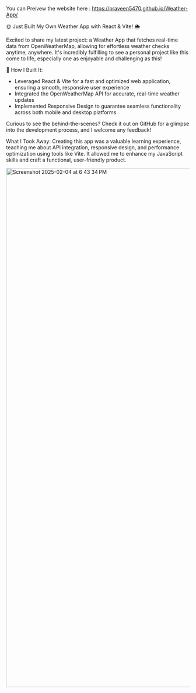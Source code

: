 You can Preivew the website here : https://praveen5470.github.io/Weather-App/

🌞 Just Built My Own Weather App with React & Vite! 🌦️

Excited to share my latest project: a Weather App that fetches real-time data from OpenWeatherMap, allowing for effortless weather checks anytime, anywhere. It's incredibly fulfilling to see a personal project like this come to life, especially one as enjoyable and challenging as this!

🔧 How I Built It:
- Leveraged React & Vite for a fast and optimized web application, ensuring a smooth, responsive user experience
- Integrated the OpenWeatherMap API for accurate, real-time weather updates
- Implemented Responsive Design to guarantee seamless functionality across both mobile and desktop platforms

Curious to see the behind-the-scenes? Check it out on GitHub for a glimpse into the development process, and I welcome any feedback!

What I Took Away:
Creating this app was a valuable learning experience, teaching me about API integration, responsive design, and performance optimization using tools like Vite. It allowed me to enhance my JavaScript skills and craft a functional, user-friendly product.


<img width="1419" alt="Screenshot 2025-02-04 at 6 43 34 PM" src="https://github.com/user-attachments/assets/6b6ca390-67de-4809-97e7-d3517f54a905" />
